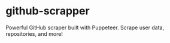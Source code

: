 # github-scrapper
Powerful GitHub scraper built with Puppeteer. Scrape user data, repositories, and more!
